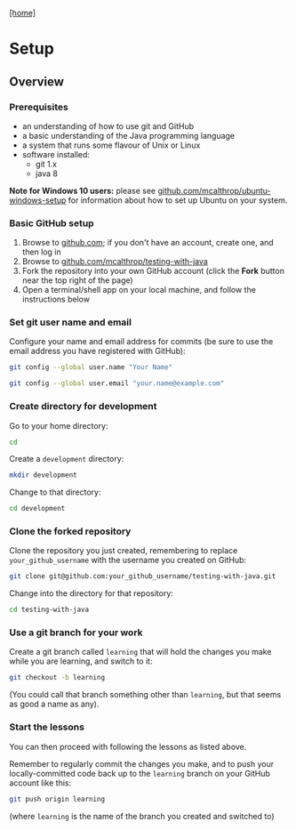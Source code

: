 [[home]](../)

# Setup


## Overview

### Prerequisites

- an understanding of how to use git and GitHub
- a basic understanding of the Java programming language
- a system that runs some flavour of Unix or Linux
- software installed:
  - git 1.x
  - java 8

**Note for Windows 10 users:** please see [github.com/mcalthrop/ubuntu-windows-setup](https://github.com/mcalthrop/ubuntu-windows-setup) for information about how to set up Ubuntu on your system.

### Basic GitHub setup

1. Browse to [github.com](https://github.com/); if you don't have an account, create one, and then log in
1. Browse to [github.com/mcalthrop/testing-with-java](https://github.com/mcalthrop/testing-with-java)
1. Fork the repository into your own GitHub account (click the **Fork** button near the top right of the page)
1. Open a terminal/shell app on your local machine, and follow the instructions below

### Set git user name and email

Configure your name and email address for commits (be sure to use the email address you have registered with GitHub):

```bash
git config --global user.name "Your Name"
```

```bash
git config --global user.email "your.name@example.com"
```

### Create directory for development

Go to your home directory:

```bash
cd
```

Create a `development` directory:

```bash
mkdir development
```

Change to that directory:

```bash
cd development
```

### Clone the forked repository

Clone the repository you just created, remembering to replace `your_github_username` with the username you created on GitHub:

```bash
git clone git@github.com:your_github_username/testing-with-java.git
```

Change into the directory for that repository:

```bash
cd testing-with-java
```

### Use a git branch for your work

Create a git branch called `learning` that will hold the changes you make while you are learning, and switch to it:

```bash
git checkout -b learning
```

(You could call that branch something other than `learning`, but that seems as good a name as any).

### Start the lessons

You can then proceed with following the lessons as listed above.

Remember to regularly commit the changes you make, and to push your locally-committed code back up to the `learning` branch on your GitHub account like this:

```bash
git push origin learning
```

(where `learning` is the name of the branch you created and switched to)
